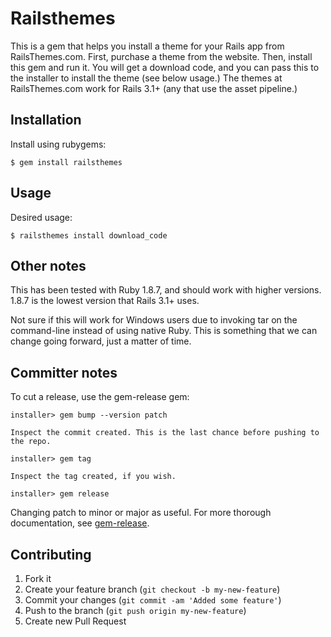# Railsthemes

This is a gem that helps you install a theme for your Rails app from RailsThemes.com. First, purchase a theme from the website. Then, install this gem and run it. You will get a download code, and you can pass this to the installer to install the theme (see below usage.) The themes at RailsThemes.com work for Rails 3.1+ (any that use the asset pipeline.)

## Installation

Install using rubygems:

    $ gem install railsthemes

## Usage

Desired usage:

    $ railsthemes install download_code

## Other notes

This has been tested with Ruby 1.8.7, and should work with higher versions. 1.8.7 is the lowest version that Rails 3.1+ uses.

Not sure if this will work for Windows users due to invoking tar on the command-line instead of using native Ruby. This is something that we can change going forward, just a matter of time.

## Committer notes

To cut a release, use the gem-release gem:

    installer> gem bump --version patch

    Inspect the commit created. This is the last chance before pushing to the repo.

    installer> gem tag

    Inspect the tag created, if you wish.

    installer> gem release

Changing patch to minor or major as useful. For more thorough documentation, see [gem-release](https://github.com/svenfuchs/gem-release).

## Contributing

1. Fork it
2. Create your feature branch (`git checkout -b my-new-feature`)
3. Commit your changes (`git commit -am 'Added some feature'`)
4. Push to the branch (`git push origin my-new-feature`)
5. Create new Pull Request
